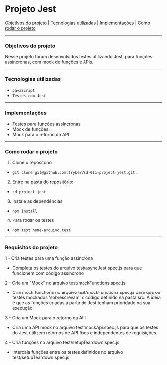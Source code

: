 # Projeto Jest

[Objetivos do projeto](#objetivos-do-projeto) | [Tecnologias utilizadas](#tecnologias-utilizadas) | [Implementações](#implementações) | [Como rodar o projeto](#como-rodar-o-projeto)

---

### Objetivos do projeto

Nesse projeto foram desenvolvidos testes utilizando Jest, para funções assíncronas, com mock de funções e APIs.

---

### Tecnologias utilizadas

- `JavaScript`
- `Testes com Jest`

---

### Implementações

- Testes para funções assíncronas
- Mock de funções
- Mock para o retorno da API

---

### Como rodar o projeto

1. Clone o repositório
- `git clone git@github.com:tryber/sd-011-project-jest.git.`

2. Entre na pasta do repositório:
- `cd project-jest`

3. Instale as dependências
- `npm install`

4. Para rodar os testes
- `npm test nome-arquivo.test`

---

### Requisitos do projeto

1 - Cria testes para uma função assíncrona
- Completa os testes do arquivo test/asyncJest.spec.js para que funcionem com código assíncrono.

2 - Cria um "Mock" no arquivo test/mockFunctions.spec.js
- Cria mock functions no arquivo test/mockFunctions.spec.js para que os testes mockados 'sobrescrevam' o código definido na pasta src. A idéia é que as funções criadas a partir do Jest tenham prioridade na sua execução.

3 - Cria um Mock para o retorno da API
- Cria uma API mock no arquivo test/mockApi.spec.js para que os testes do Jest utilizem retornos de API fixos e independentes de requisições.

4 - Cria funções no arquivo test/setupTeardown.spec.js
- Intercala funções entre os testes definidos no arquivo test/setupTeardown.spec.js.
